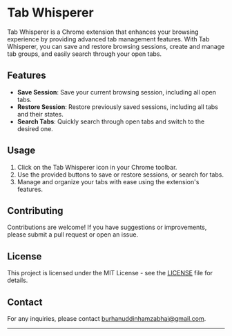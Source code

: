 # Tab Whisperer

Tab Whisperer is a Chrome extension that enhances your browsing experience by providing advanced tab management features. With Tab Whisperer, you can save and restore browsing sessions, create and manage tab groups, and easily search through your open tabs.

## Features

- **Save Session**: Save your current browsing session, including all open tabs.
- **Restore Session**: Restore previously saved sessions, including all tabs and their states.
- **Search Tabs**: Quickly search through open tabs and switch to the desired one.

## Usage

1. Click on the Tab Whisperer icon in your Chrome toolbar.
2. Use the provided buttons to save or restore sessions, or search for tabs.
3. Manage and organize your tabs with ease using the extension's features.

## Contributing

Contributions are welcome! If you have suggestions or improvements, please submit a pull request or open an issue.

## License

This project is licensed under the MIT License - see the [LICENSE](LICENSE) file for details.

## Contact

For any inquiries, please contact [burhanuddinhamzabhai@gmail.com](burhanuddinhamzabhai@gmail.com).

---

